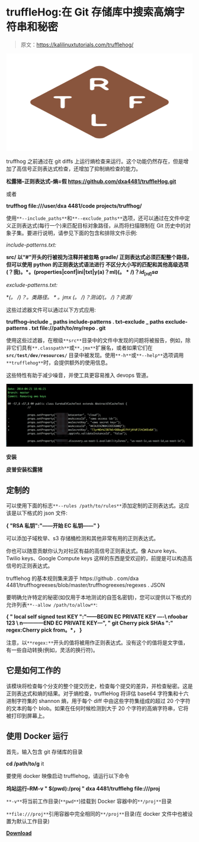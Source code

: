 # truffleHog:在 Git 存储库中搜索高熵字符串和秘密

> 原文：<https://kalilinuxtutorials.com/trufflehog/>

[![](img//aeeca792f4a889f9f8e6df20fd8f5723.png)](https://blogger.googleusercontent.com/img/a/AVvXsEg6VOk1qND6dB_EfjICk6nwaKwkcaYzFVnvWalM3AOt6wG1v9TLuRlZ_FY1Xn8K5y9ZcW0bLTzc0TMelf3d2CkSmJ6r1qb-1iHBPBEj-euqk0BQNFhOEnW0nG0mEHyViFmYwpVZoxgqLgoCDNM5v9ATTG8_1ym5rEhWihRUmBmR_Z2iAsIMPcHttOoJ=s728)

truffhog 之前通过在 git diffs 上运行熵检查来运行。这个功能仍然存在，但是增加了高信号正则表达式检查，还增加了抑制熵检查的能力。

**松露猪–正则表达式–熵=假 https://github.com/dxa4481/truffleHog.git**

或者

**truffhog file:///user/dxa 4481/code projects/truffhog/**

使用`**--include_paths**`和`**--exclude_paths**`选项，还可以通过在文件中定义正则表达式(每行一个)来匹配目标对象路径，从而将扫描限制在 Git 历史中的对象子集。要进行说明，请参见下面的包含和排除文件示例:

*include-patterns.txt:*

**src/
以“#”开头的行被视为注释并被忽略
gradle/
正则表达式必须匹配整个路径，但可以使用 python 的正则表达式语法进行
不区分大小写的匹配和其他高级选项
(？我)。*。(properties|conf|ini|txt|y(a)？ml)$(。* /)？id_[rd]sa$**

*exclude-patterns.txt:*

**(。 */)？。类路径$。*。jmx$
(。 */)？测试/(。* /)？资源/**

这些过滤器文件可以通过以下方式应用:

**truffhog–include _ paths include-patterns . txt–exclude _ paths exclude-patterns . txt file://path/to/my/repo . git**

使用这些过滤器，在根级`**src**`目录中的文件中发现的问题将被报告，例如，除非它们具有`**.classpath**`或`**.jmx**`扩展名，或者如果它们在 **`src/test/dev/resources/`** 目录中被发现。使用`**-h**`或`**--help**`选项调用`**trufflehog**`时，会提供额外的使用信息。

这些特性有助于减少噪音，并使工具更容易推入 devops 管道。

![](img//1319479243f0477afa1cb0f39a47c130.png)

**安装**

**皮普安装松露猪**

## 定制的

可以使用下面的标志`**--rules /path/to/rules**`添加定制的正则表达式。这应该是以下格式的 json 文件:

**{
"RSA 私钥":"——开始 EC 私钥——"
}**

可以添加子域枚举、s3 存储桶检测和其他非常有用的正则表达式。

你也可以随意贡献你认为对社区有益的高信号正则表达式。像 Azure keys、Twilio keys、Google Compute keys 这样的东西是受欢迎的，前提是可以构造高信号的正则表达式。

trufflehog 的基本规则集来源于 https://github . com/dxa 4481/truffhogreexes/blob/master/truffhogreexes/regexes . JSON

要明确允许特定的秘密(如仅用于本地测试的自签名密钥)，您可以提供以下格式的允许列表`**--allow /path/to/allow**`:

**{
" local self signed test KEY ":"——BEGIN EC PRIVATE KEY —-\ nfoobar 123 \ n————END EC PRIVATE KEY—",
" git Cherry pick SHAs ":" regex:Cherry pick from。*，
}**

注意，以`**regex:**`开头的值将被用作正则表达式。没有这个的值将是文字值，有一些自动转换(例如，灵活的换行符)。

## 它是如何工作的

该模块将检查每个分支的整个提交历史，检查每个提交的差异，并检查秘密。这是正则表达式和熵的结果。对于熵检查，truffleHog 将评估 base64 字符集和十六进制字符集的 shannon 熵，用于每个 diff 中由这些字符集组成的超过 20 个字符的文本的每个 blob。如果在任何时候检测到大于 20 个字符的高熵字符串，它将被打印到屏幕上。

## 使用 Docker 运行

首先，输入包含 git 存储库的目录

**cd /path/to/g** it

要使用 docker 映像启动 trufflehog，请运行以下命令

**坞站运行–RM-v " $(pwd):/proj " dxa 4481/trufflehg file:///proj**

`**-v**`将当前工作目录(`**pwd**`)挂载到 Docker 容器中的`**/proj**`目录

`**file:///proj**`引用容器中完全相同的`**/proj**`目录(在 docker 文件中也被设置为默认工作目录)

[**Download**](https://github.com/trufflesecurity/truffleHog)